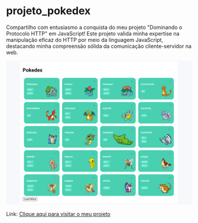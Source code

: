 # projeto_pokedex

Compartilho com entusiasmo a conquista do meu projeto "Dominando o Protocolo HTTP" em JavaScript! Este projeto valida minha expertise na manipulação eficaz do HTTP por meio da linguagem JavaScript, destacando minha compreensão sólida da comunicação cliente-servidor na web.

![Imagem do meu projeto.](imagens/ProjetoPokemon.png)

Link: [Clique aqui para visitar o meu projeto](https://danieljavacoffee.github.io/projeto_pokedex/)

